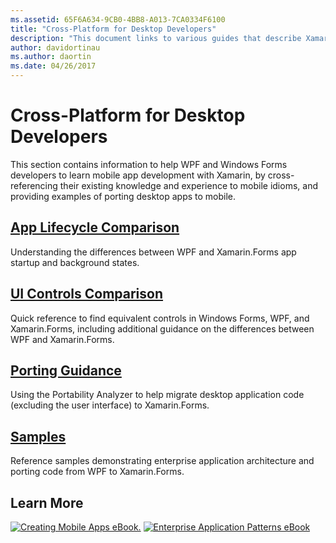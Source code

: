```yaml
---
ms.assetid: 65F6A634-9CB0-4BB8-A013-7CA0334F6100
title: "Cross-Platform for Desktop Developers"
description: "This document links to various guides that describe Xamarin.Forms for WPF and Windows Forms developers. The linked content explores application lifecycle, UI controls, porting guidance, and samples."
author: davidortinau
ms.author: daortin
ms.date: 04/26/2017
---
```


# Cross-Platform for Desktop Developers

This section contains information to help WPF and Windows Forms developers
to learn mobile app development with Xamarin, by cross-referencing their existing
knowledge and experience to mobile idioms, and providing examples of porting
desktop apps to mobile.

## [App Lifecycle Comparison](lifecycle.md)

Understanding the differences between WPF and Xamarin.Forms app startup and background states.

## [UI Controls Comparison](controls/index.md)

Quick reference to find equivalent controls in Windows Forms, WPF, and Xamarin.Forms, including additional guidance on the differences between WPF and Xamarin.Forms.

## [Porting Guidance](porting.md)

Using the Portability Analyzer to help migrate desktop application code (excluding the user interface) to Xamarin.Forms.

## [Samples](samples.md)

Reference samples demonstrating enterprise application architecture and
porting code from WPF to Xamarin.Forms.

## Learn More

[![Creating Mobile Apps eBook.](images/creating-sml.png)](~/xamarin-forms/creating-mobile-apps-xamarin-forms/index.md) [![Enterprise Application Patterns eBook](images/enterprise-sml.png)](~/xamarin-forms/enterprise-application-patterns/index.md)
